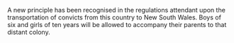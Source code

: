 A new principle has been recognised in the regulations
                    attendant upon the transportation of convicts from this country to New
                    South Wales. Boys of six and girls of ten years will be allowed to
                    accompany their parents to that distant colony.